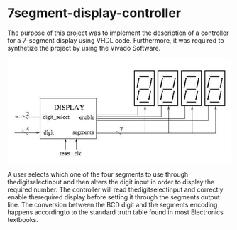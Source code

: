 # 7segment-display-controller
The purpose of this project was to implement the description of a controller for a 7-segment display using VHDL code. Furthermore, it was required to synthetize the project by using the Vivado Software.

![alt text][fig1]

A user selects which one of the four segments to use through thedigitselectinput  and  then  alters  the  digit  input  in  order  to  display  the  required  number.  The controller will read thedigitselectinput and correctly enable therequired display before setting it through the segments output line.  The conversion between the BCD digit and the segments encoding happens accordingto to the standard truth table found in most Electronics textbooks.

[fig1]: https://github.com/riccardo94p/7segment-display-controller/blob/master/img/display.jpg "Logic scheme"
